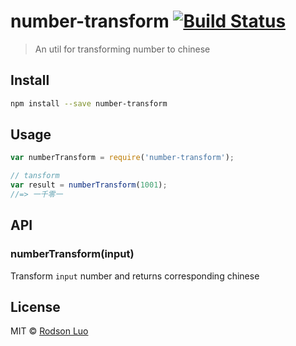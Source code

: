 # number-transform [![Build Status](https://travis-ci.org/rodson/number-transform.svg?branch=master)](https://travis-ci.org/rodson/number-transform)

> An util for transforming number to chinese

## Install

```sh
npm install --save number-transform
```

## Usage

```js
var numberTransform = require('number-transform');

// tansform
var result = numberTransform(1001);
//=> 一千零一
```

## API

### numberTransform(input)

Transform `input` number and returns corresponding chinese

## License

MIT © [Rodson Luo](http://www.rodsonluo.com)
 

